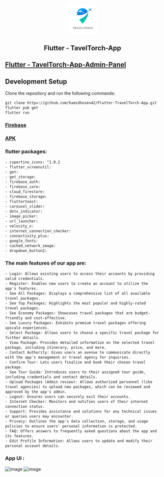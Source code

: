 <p align="center"> 
  <tr>
     <td><img src="/assets/logo/logo.png" width=100 ></td>
  </tr>
  <h2 align="center">Flutter - TavelTorch-App<h2>
 </p>

## [Flutter - TavelTorch-App-Admin-Panel](https://github.com/hamidhosen42/Flutter-TravelTorch-App-Admin)
 
## Development Setup
Clone the repository and run the following commands:
```
git clone https://github.com/hamidhosen42/Flutter-TravelTorch-App.git
flutter pub get
flutter run
```
### [Firebase](https://console.firebase.google.com/u/5/project/flutter-tour-app-dae95/firestore/data/~2Fall-data~2F865fly0ssAC4yr4OCfJ6)
### [APK](https://github.com/hamidhosen42/Flutter-TravelTorch-App/blob/main/lib/TravelTorch.apk) 

### flutter packages:
```
- cupertino_icons: ^1.0.2
- flutter_screenutil:
- get:
- get_storage:
- firebase_auth:
- firebase_core:
- cloud_firestore:
- firebase_storage:
- fluttertoast:
- carousel_slider:
- dots_indicator:
- image_picker:
- url_launcher:
- velocity_x:
- internet_connection_checker:
- connectivity_plus:
- google_fonts:
- cached_network_image:
- dropdown_button2:
```

### The main features of our app are:
```
- Login: Allows existing users to access their accounts by providing valid credentials.
- Register: Enables new users to create an account to utilize the app's features.
- See All Packages: Displays a comprehensive list of all available travel packages.
- See Top Packages: Highlights the most popular and highly-rated travel packages.
- See Economy Packages: Showcases travel packages that are budget-friendly and cost-effective.
- See Luxury Packages: Exhibits premium travel packages offering upscale experiences.
- Select Package: Allows users to choose a specific travel package for further details.
- View Package: Provides detailed information on the selected travel package, including itinerary, price, and more.
- Contact Authority: Gives users an avenue to communicate directly with the app's management or travel agency for inquiries.
- Confirm Tour: Lets users finalize and book their chosen travel package.
- See Tour Guide: Introduces users to their assigned tour guide, including credentials and contact details.
- Upload Packages (Admin review): Allows authorized personnel (like travel agencies) to upload new packages, which can be reviewed and approved by the app's admin.
- Logout: Ensures users can securely exit their accounts.
- Internet Checker: Monitors and notifies users of their internet connection status.
- Support: Provides assistance and solutions for any technical issues or queries users may encounter.
- Privacy: Outlines the app's data collection, storage, and usage policies to ensure users' personal information is protected.
- FAQ: Offers answers to frequently asked questions about the app and its features.
- Edit Profile Information: Allows users to update and modify their personal account details.
```

### App UI :
![image](https://github.com/hamidhosen42/Flutter-TravelTorch-App/assets/68488154/8223fe9c-16dc-47f2-9dc2-0ed15dfb74d3)
![image](https://github.com/hamidhosen42/Flutter-TravelTorch-App/assets/68488154/45773ec5-c7e2-40a9-8a33-f7830e9543ab)

